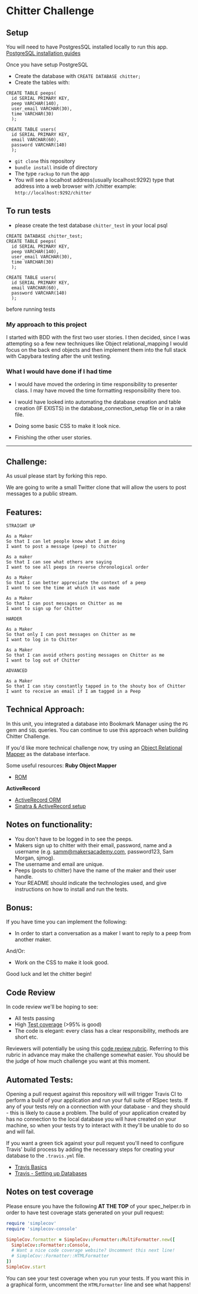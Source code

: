 Chitter Challenge
=================

## Setup
You will need to have PostgresSQL installed locally to run this app.
[PostgreSQL installation guides](https://www.postgresql.org/download/)

Once you have setup PostgreSQL
- Create the database with `CREATE DATABASE chitter;`
- Create the tables with:
```
CREATE TABLE peeps(
  id SERIAL PRIMARY KEY,
  peep VARCHAR(140),
  user_email VARCHAR(30),
  time VARCHAR(30)
  );

CREATE TABLE users(
  id SERIAL PRIMARY KEY,
  email VARCHAR(60),
  password VARCHAR(140)
  );  
  ```


- `git clone` this repository
- `bundle install` inside of directory
- The type `rackup` to run the app
- You will see a localhost address(usually localhost:9292)
type that address into a web browser with /chitter
example: `http://localhost:9292/chitter`

## To run tests

- please create the test database `chitter_test` in your local psql
```
CREATE DATABASE chitter_test;
CREATE TABLE peeps(
  id SERIAL PRIMARY KEY,
  peep VARCHAR(140),
  user_email VARCHAR(30),
  time VARCHAR(30)
  );

CREATE TABLE users(
  id SERIAL PRIMARY KEY,
  email VARCHAR(60),
  password VARCHAR(140)
  );  
```
before running tests

### My approach to this project

I started with BDD with the first two user stories. I then decided, since I was attempting so a few new techniques like Object relational_mapping I would focus on the back end objects and then implement them into the full stack with Capybara testing after the unit testing.

### What I would have done if I had time

- I would have moved the ordering in time responsibility to presenter class. I may have moved the time formatting responsibility there too.

- I would have looked into automating the database creation and table creation (IF EXISTS) in the database_connection_setup file or in a rake file.

- Doing some basic CSS to make it look nice.
- Finishing the other user stories.

------------



Challenge:
-------

As usual please start by forking this repo.

We are going to write a small Twitter clone that will allow the users to post messages to a public stream.

Features:
-------

```
STRAIGHT UP

As a Maker
So that I can let people know what I am doing  
I want to post a message (peep) to chitter

As a maker
So that I can see what others are saying  
I want to see all peeps in reverse chronological order

As a Maker
So that I can better appreciate the context of a peep
I want to see the time at which it was made

As a Maker
So that I can post messages on Chitter as me
I want to sign up for Chitter

HARDER

As a Maker
So that only I can post messages on Chitter as me
I want to log in to Chitter

As a Maker
So that I can avoid others posting messages on Chitter as me
I want to log out of Chitter

ADVANCED

As a Maker
So that I can stay constantly tapped in to the shouty box of Chitter
I want to receive an email if I am tagged in a Peep
```

Technical Approach:
-----

In this unit, you integrated a database into Bookmark Manager using the `PG` gem and `SQL` queries. You can continue to use this approach when building Chitter Challenge.

If you'd like more technical challenge now, try using an [Object Relational Mapper](https://en.wikipedia.org/wiki/Object-relational_mapping) as the database interface.

Some useful resources:
**Ruby Object Mapper**
- [ROM](https://rom-rb.org/)

**ActiveRecord**
- [ActiveRecord ORM](https://guides.rubyonrails.org/active_record_basics.html)
- [Sinatra & ActiveRecord setup](https://learn.co/lessons/sinatra-activerecord-setup)

Notes on functionality:
------

* You don't have to be logged in to see the peeps.
* Makers sign up to chitter with their email, password, name and a username (e.g. samm@makersacademy.com, password123, Sam Morgan, sjmog).
* The username and email are unique.
* Peeps (posts to chitter) have the name of the maker and their user handle.
* Your README should indicate the technologies used, and give instructions on how to install and run the tests.

Bonus:
-----

If you have time you can implement the following:

* In order to start a conversation as a maker I want to reply to a peep from another maker.

And/Or:

* Work on the CSS to make it look good.

Good luck and let the chitter begin!

Code Review
-----------

In code review we'll be hoping to see:

* All tests passing
* High [Test coverage](https://github.com/makersacademy/course/blob/main/pills/test_coverage.md) (>95% is good)
* The code is elegant: every class has a clear responsibility, methods are short etc.

Reviewers will potentially be using this [code review rubric](docs/review.md).  Referring to this rubric in advance may make the challenge somewhat easier.  You should be the judge of how much challenge you want at this moment.

Automated Tests:
-----

Opening a pull request against this repository will will trigger Travis CI to perform a build of your application and run your full suite of RSpec tests. If any of your tests rely on a connection with your database - and they should - this is likely to cause a problem. The build of your application created by has no connection to the local database you will have created on your machine, so when your tests try to interact with it they'll be unable to do so and will fail.

If you want a green tick against your pull request you'll need to configure Travis' build process by adding the necessary steps for creating your database to the `.travis.yml` file.

- [Travis Basics](https://docs.travis-ci.com/user/tutorial/)
- [Travis - Setting up Databases](https://docs.travis-ci.com/user/database-setup/)

Notes on test coverage
----------------------

Please ensure you have the following **AT THE TOP** of your spec_helper.rb in order to have test coverage stats generated
on your pull request:

```ruby
require 'simplecov'
require 'simplecov-console'

SimpleCov.formatter = SimpleCov::Formatter::MultiFormatter.new([
  SimpleCov::Formatter::Console,
  # Want a nice code coverage website? Uncomment this next line!
  # SimpleCov::Formatter::HTMLFormatter
])
SimpleCov.start
```

You can see your test coverage when you run your tests. If you want this in a graphical form, uncomment the `HTMLFormatter` line and see what happens!
